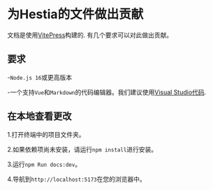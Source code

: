 # 为Hestia的文件做出贡献

文档是使用[VitePress](https://vitepress.vuejs.org)构建的. 有几个要求可以对此做出贡献。

## 要求

-`Node.js 16`或更高版本

-一个支持`Vue`和`Markdown`的代码编辑器。我们建议使用[Visual Studio代码](https://code.visualstudio.com).

## 在本地查看更改

1.打开终端中的项目文件夹。

2.如果依赖项尚未安装，请运行`npm install`进行安装。

3.运行`npm Run docs:dev`。

4.导航到`http://localhost:5173`在您的浏览器中。
